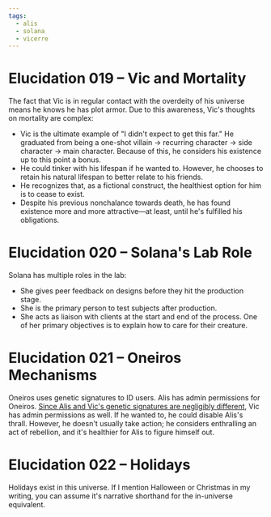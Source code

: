 ```yaml
---
tags:
  - alis
  - solana
  - vicerre
---
```


# Elucidation 019 – Vic and Mortality

The fact that Vic is in regular contact with the overdeity of his universe means he knows he has plot armor. Due to this awareness, Vic's thoughts on mortality are complex:

- Vic is the ultimate example of "I didn't expect to get this far." He graduated from being a one-shot villain -> recurring character -> side character -> main character. Because of this, he considers his existence up to this point a bonus.
- He could tinker with his lifespan if he wanted to. However, he chooses to retain his natural lifespan to better relate to his friends.
- He recognizes that, as a fictional construct, the healthiest option for him is to cease to exist.
- Despite his previous nonchalance towards death, he has found existence more and more attractive—at least, until he's fulfilled his obligations.

# Elucidation 020 – Solana's Lab Role

Solana has multiple roles in the lab:

- She gives peer feedback on designs before they hit the production stage.
- She is the primary person to test subjects after production.
- She acts as liaison with clients at the start and end of the process. One of her primary objectives is to explain how to care for their creature.

# Elucidation 021 – Oneiros Mechanisms

Oneiros uses genetic signatures to ID users. Alis has admin permissions for Oneiros. [Since Alis and Vic's genetic signatures are negligibly different](../2022-h2/2022-08-05_vignette-003_log.md), Vic has admin permissions as well. If he wanted to, he could disable Alis's thrall. However, he doesn't usually take action; he considers enthralling an act of rebellion, and it's healthier for Alis to figure himself out.

# Elucidation 022 – Holidays

Holidays exist in this universe. If I mention Halloween or Christmas in my writing, you can assume it's narrative shorthand for the in-universe equivalent.
